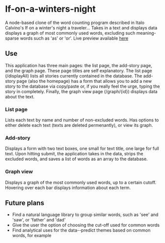 # If-on-a-winters-night
A node-based clone of the word counting program described in Italo Calvino's If on a winter's night a traveler... Takes in a text and displays data displays a graph of most commonly used words, excluding such meaning-sparse words such as 'as' or 'or'. Live preview available [here](https://rocky-thicket-18381.herokuapp.com/)

## Use
This application has three main pages: the list page, the add-story page, and the graph page. These page titles are self explanatory. The list page (/displayAll) lists all stories currently contained in the database. The add-story page (also the homepage) has a form that allows you to add a new story to the database via copy/paste or, if you really feel the urge, typing the story in completely. Finally, the graph view page (/graph/{id}) displays data about the text.

### List page
Lists each text by name and number of non-excluded words. Has options to either delete each text (texts are deleted permenantly), or view its graph.

### Add-story
Displays a form with two text boxes, one small for text title, one large for full text. Upon hitting submit, the application takes in the data, strips the excluded words, and saves a list of words as an array to the database.

### Graph view
Displays a graph of the most commonly used words, up to a certain cutoff. Hovering over each bar displays information about each term. 

## Future plans
* Find a natural language library to group similar words, such as 'see' and 'saw', or 'father' and 'dad'
* Give the user the option of choosing the cut-off used for common words
* Find analytical uses for the data--predict themes based on common words, for example
